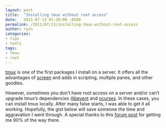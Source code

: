```yaml
---
layout: post
title:  "Installing tmux without root access"
date:   2011-07-13 01:28:00 -0500
permalink: /2011/07/13/installing-tmux-without-root-access
author: ryin
categories:
- tips
- tools
tags:
- tmux
- root
---
```

[tmux](http://tmux.sourceforge.net/) is one of the first packages I install on a server. It offers all the advantages of [screen](http://www.gnu.org/software/screen/) and adds in scripting, multiple panes, and other goodies.

However, sometimes you don’t have root access on a server and/or can’t upgrade tmux’s dependencies ([libevent](http://libevent.org/) and [ncurses](http://www.gnu.org/software/ncurses/). In these cases, you can install tmux locally. After many false starts, I was able to get it all working. Hopefully, the gist below will save someone the time and aggravation I went through. A special thanks to this [forum post](http://www.linuxquestions.org/questions/linux-software-2/installing-tmux-from-source-as-non-root-user-857098/) for getting me 90% of the way there.

<script src="https://gist.github.com/ryin/3106801.js"></script>
